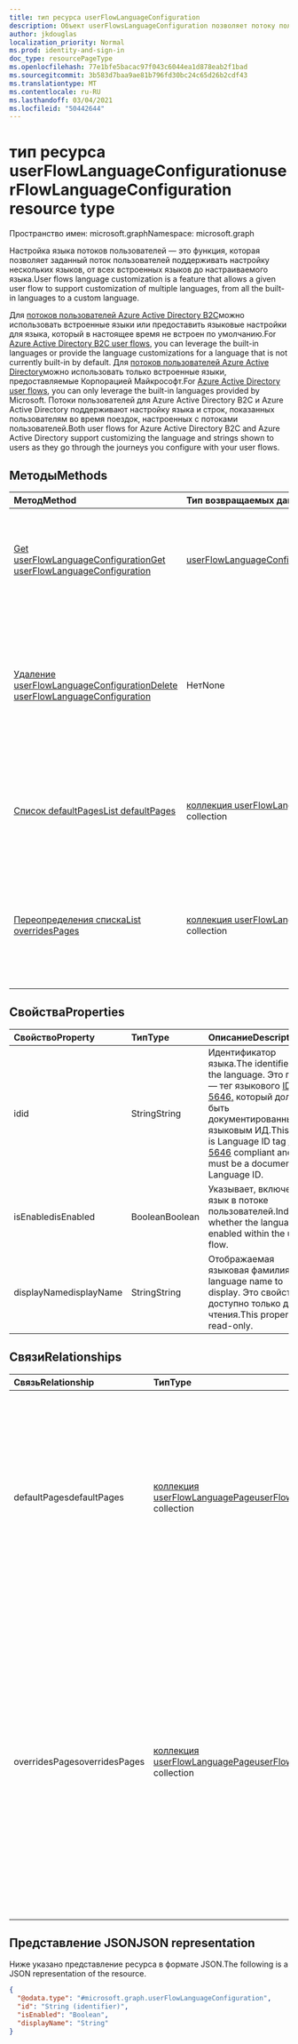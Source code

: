 ```yaml
---
title: тип ресурса userFlowLanguageConfiguration
description: Объект userFlowsLanguageConfiguration позволяет потоку пользователей поддерживать настройку нескольких языков.
author: jkdouglas
localization_priority: Normal
ms.prod: identity-and-sign-in
doc_type: resourcePageType
ms.openlocfilehash: 77e1bfe5bacac97f043c6044ea1d878eab2f1bad
ms.sourcegitcommit: 3b583d7baa9ae81b796fd30bc24c65d26b2cdf43
ms.translationtype: MT
ms.contentlocale: ru-RU
ms.lasthandoff: 03/04/2021
ms.locfileid: "50442644"
---
```

# <a name="userflowlanguageconfiguration-resource-type"></a><span data-ttu-id="0e6c4-103">тип ресурса userFlowLanguageConfiguration</span><span class="sxs-lookup"><span data-stu-id="0e6c4-103">userFlowLanguageConfiguration resource type</span></span>

<span data-ttu-id="0e6c4-104">Пространство имен: microsoft.graph</span><span class="sxs-lookup"><span data-stu-id="0e6c4-104">Namespace: microsoft.graph</span></span>

<span data-ttu-id="0e6c4-105">Настройка языка потоков пользователей — это функция, которая позволяет заданный поток пользователей поддерживать настройку нескольких языков, от всех встроенных языков до настраиваемого языка.</span><span class="sxs-lookup"><span data-stu-id="0e6c4-105">User flows language customization is a feature that allows a given user flow to support customization of multiple languages, from all the built-in languages to a custom language.</span></span>

<span data-ttu-id="0e6c4-106">Для [потоков пользователей Azure Active Directory B2C](https://docs.microsoft.com/azure/active-directory-b2c/user-flow-language-customization#supported-languages)можно использовать встроенные языки или предоставить языковые настройки для языка, который в настоящее время не встроен по умолчанию.</span><span class="sxs-lookup"><span data-stu-id="0e6c4-106">For [Azure Active Directory B2C user flows](https://docs.microsoft.com/azure/active-directory-b2c/user-flow-language-customization#supported-languages), you can leverage the built-in languages or provide the language customizations for a language that is not currently built-in by default.</span></span> <span data-ttu-id="0e6c4-107">Для [потоков пользователей Azure Active Directory](https://docs.microsoft.com/azure/active-directory/external-identities/user-flow-customize-language)можно использовать только встроенные языки, предоставляемые Корпорацией Майкрософт.</span><span class="sxs-lookup"><span data-stu-id="0e6c4-107">For [Azure Active Directory user flows](https://docs.microsoft.com/azure/active-directory/external-identities/user-flow-customize-language), you can only leverage the built-in languages provided by Microsoft.</span></span> <span data-ttu-id="0e6c4-108">Потоки пользователей для Azure Active Directory B2C и Azure Active Directory поддерживают настройку языка и строк, показанных пользователям во время поездок, настроенных с потоками пользователей.</span><span class="sxs-lookup"><span data-stu-id="0e6c4-108">Both user flows for Azure Active Directory B2C and Azure Active Directory support customizing the language and strings shown to users as they go through the journeys you configure with your user flows.</span></span>

## <a name="methods"></a><span data-ttu-id="0e6c4-109">Методы</span><span class="sxs-lookup"><span data-stu-id="0e6c4-109">Methods</span></span>

|<span data-ttu-id="0e6c4-110">Метод</span><span class="sxs-lookup"><span data-stu-id="0e6c4-110">Method</span></span>|<span data-ttu-id="0e6c4-111">Тип возвращаемых данных</span><span class="sxs-lookup"><span data-stu-id="0e6c4-111">Return type</span></span>|<span data-ttu-id="0e6c4-112">Описание</span><span class="sxs-lookup"><span data-stu-id="0e6c4-112">Description</span></span>|
|:---|:---|:---|
|[<span data-ttu-id="0e6c4-113">Get userFlowLanguageConfiguration</span><span class="sxs-lookup"><span data-stu-id="0e6c4-113">Get userFlowLanguageConfiguration</span></span>](../api/userflowlanguageconfiguration-get.md)|[<span data-ttu-id="0e6c4-114">userFlowLanguageConfiguration</span><span class="sxs-lookup"><span data-stu-id="0e6c4-114">userFlowLanguageConfiguration</span></span>](../resources/userflowlanguageconfiguration.md)|<span data-ttu-id="0e6c4-115">Ознакомьтесь с свойствами и отношениями [объекта userFlowLanguageConfiguration.](../resources/userflowlanguageconfiguration.md)</span><span class="sxs-lookup"><span data-stu-id="0e6c4-115">Read the properties and relationships of a [userFlowLanguageConfiguration](../resources/userflowlanguageconfiguration.md) object.</span></span> <span data-ttu-id="0e6c4-116">Эти объекты представляют язык, доступный в потоке пользователей.</span><span class="sxs-lookup"><span data-stu-id="0e6c4-116">These objects represent a language available in a user flow.</span></span>|
|[<span data-ttu-id="0e6c4-117">Удаление userFlowLanguageConfiguration</span><span class="sxs-lookup"><span data-stu-id="0e6c4-117">Delete userFlowLanguageConfiguration</span></span>](../api/userflowlanguageconfiguration-delete.md)|<span data-ttu-id="0e6c4-118">Нет</span><span class="sxs-lookup"><span data-stu-id="0e6c4-118">None</span></span>|<span data-ttu-id="0e6c4-119">Удаляет настраиваемый [объект userFlowLanguageConfiguration.](../resources/userflowlanguageconfiguration.md)</span><span class="sxs-lookup"><span data-stu-id="0e6c4-119">Deletes a custom [userFlowLanguageConfiguration](../resources/userflowlanguageconfiguration.md) object.</span></span> <span data-ttu-id="0e6c4-120">Эти объекты представляют язык, доступный в потоке пользователей, и из потока пользователей Azure AD B2C можно удалить только настраиваемый язык.</span><span class="sxs-lookup"><span data-stu-id="0e6c4-120">These objects represent a language available in a user flow and only a custom language can be deleted from an Azure AD B2C user flow.</span></span>|
|[<span data-ttu-id="0e6c4-121">Список defaultPages</span><span class="sxs-lookup"><span data-stu-id="0e6c4-121">List defaultPages</span></span>](../api/userflowlanguageconfiguration-list-defaultpages.md)|<span data-ttu-id="0e6c4-122">[коллекция userFlowLanguagePage](../resources/userflowlanguagepage.md)</span><span class="sxs-lookup"><span data-stu-id="0e6c4-122">[userFlowLanguagePage](../resources/userflowlanguagepage.md) collection</span></span>|<span data-ttu-id="0e6c4-123">Получите ресурсы userFlowLanguagePage из свойства навигации defaultPages.</span><span class="sxs-lookup"><span data-stu-id="0e6c4-123">Get the userFlowLanguagePage resources from the defaultPages navigation property.</span></span> <span data-ttu-id="0e6c4-124">Представляет путь пользователя по умолчанию в потоке пользователей.</span><span class="sxs-lookup"><span data-stu-id="0e6c4-124">Represents the default user journey in a user flow.</span></span>|
|[<span data-ttu-id="0e6c4-125">Переопределения списка</span><span class="sxs-lookup"><span data-stu-id="0e6c4-125">List overridesPages</span></span>](../api/userflowlanguageconfiguration-list-overridespages.md)|<span data-ttu-id="0e6c4-126">[коллекция userFlowLanguagePage](../resources/userflowlanguagepage.md)</span><span class="sxs-lookup"><span data-stu-id="0e6c4-126">[userFlowLanguagePage](../resources/userflowlanguagepage.md) collection</span></span>|<span data-ttu-id="0e6c4-127">Получите ресурсы userFlowLanguagePage из свойства навигации overridesPages.</span><span class="sxs-lookup"><span data-stu-id="0e6c4-127">Get the userFlowLanguagePage resources from the overridesPages navigation property.</span></span> <span data-ttu-id="0e6c4-128">Представляет настраиваемый интерфейс для пользовательского путешествия в потоке пользователей.</span><span class="sxs-lookup"><span data-stu-id="0e6c4-128">Represents a custom experience for a user journey in a user flow.</span></span>|

## <a name="properties"></a><span data-ttu-id="0e6c4-129">Свойства</span><span class="sxs-lookup"><span data-stu-id="0e6c4-129">Properties</span></span>

|<span data-ttu-id="0e6c4-130">Свойство</span><span class="sxs-lookup"><span data-stu-id="0e6c4-130">Property</span></span>|<span data-ttu-id="0e6c4-131">Тип</span><span class="sxs-lookup"><span data-stu-id="0e6c4-131">Type</span></span>|<span data-ttu-id="0e6c4-132">Описание</span><span class="sxs-lookup"><span data-stu-id="0e6c4-132">Description</span></span>|
|:---|:---|:---|
|<span data-ttu-id="0e6c4-133">id</span><span class="sxs-lookup"><span data-stu-id="0e6c4-133">id</span></span>|<span data-ttu-id="0e6c4-134">String</span><span class="sxs-lookup"><span data-stu-id="0e6c4-134">String</span></span>|<span data-ttu-id="0e6c4-135">Идентификатор языка.</span><span class="sxs-lookup"><span data-stu-id="0e6c4-135">The identifier of the language.</span></span> <span data-ttu-id="0e6c4-136">Это поле — тег языкового [ID RFC 5646,](https://tools.ietf.org/html/rfc5646) который должен быть документированным языковым ИД.</span><span class="sxs-lookup"><span data-stu-id="0e6c4-136">This field is Language ID tag [RFC 5646](https://tools.ietf.org/html/rfc5646) compliant and must be a documented Language ID.</span></span>|
|<span data-ttu-id="0e6c4-137">isEnabled</span><span class="sxs-lookup"><span data-stu-id="0e6c4-137">isEnabled</span></span>|<span data-ttu-id="0e6c4-138">Boolean</span><span class="sxs-lookup"><span data-stu-id="0e6c4-138">Boolean</span></span>|<span data-ttu-id="0e6c4-139">Указывает, включен ли язык в потоке пользователей.</span><span class="sxs-lookup"><span data-stu-id="0e6c4-139">Indicates whether the language is enabled within the user flow.</span></span>|
|<span data-ttu-id="0e6c4-140">displayName</span><span class="sxs-lookup"><span data-stu-id="0e6c4-140">displayName</span></span>|<span data-ttu-id="0e6c4-141">String</span><span class="sxs-lookup"><span data-stu-id="0e6c4-141">String</span></span>|<span data-ttu-id="0e6c4-142">Отображаемая языковая фамилия.</span><span class="sxs-lookup"><span data-stu-id="0e6c4-142">The language name to display.</span></span> <span data-ttu-id="0e6c4-143">Это свойство доступно только для чтения.</span><span class="sxs-lookup"><span data-stu-id="0e6c4-143">This property is read-only.</span></span>|

## <a name="relationships"></a><span data-ttu-id="0e6c4-144">Связи</span><span class="sxs-lookup"><span data-stu-id="0e6c4-144">Relationships</span></span>

|<span data-ttu-id="0e6c4-145">Связь</span><span class="sxs-lookup"><span data-stu-id="0e6c4-145">Relationship</span></span>|<span data-ttu-id="0e6c4-146">Тип</span><span class="sxs-lookup"><span data-stu-id="0e6c4-146">Type</span></span>|<span data-ttu-id="0e6c4-147">Описание</span><span class="sxs-lookup"><span data-stu-id="0e6c4-147">Description</span></span>|
|:---|:---|:---|
|<span data-ttu-id="0e6c4-148">defaultPages</span><span class="sxs-lookup"><span data-stu-id="0e6c4-148">defaultPages</span></span>|<span data-ttu-id="0e6c4-149">[коллекция userFlowLanguagePage](../resources/userflowlanguagepage.md)</span><span class="sxs-lookup"><span data-stu-id="0e6c4-149">[userFlowLanguagePage](../resources/userflowlanguagepage.md) collection</span></span>|<span data-ttu-id="0e6c4-150">Коллекция страниц с контентом по умолчанию, отображаемым в потоке пользователей для указанного языка.</span><span class="sxs-lookup"><span data-stu-id="0e6c4-150">Collection of pages with the default content to display in a user flow for a specified language.</span></span> <span data-ttu-id="0e6c4-151">Эта коллекция не позволяет вносить какие-либо изменения.</span><span class="sxs-lookup"><span data-stu-id="0e6c4-151">This collection does not allow any kind of modification.</span></span>|
|<span data-ttu-id="0e6c4-152">overridesPages</span><span class="sxs-lookup"><span data-stu-id="0e6c4-152">overridesPages</span></span>|<span data-ttu-id="0e6c4-153">[коллекция userFlowLanguagePage](../resources/userflowlanguagepage.md)</span><span class="sxs-lookup"><span data-stu-id="0e6c4-153">[userFlowLanguagePage](../resources/userflowlanguagepage.md) collection</span></span>|<span data-ttu-id="0e6c4-154">Коллекция страниц с переопределениями сообщений для отображения в потоке пользователей для указанного языка.</span><span class="sxs-lookup"><span data-stu-id="0e6c4-154">Collection of pages with the overrides messages to display in a user flow for a specified language.</span></span> <span data-ttu-id="0e6c4-155">Эта коллекция позволяет изменять только содержимое страницы, любые другие изменения не допускаются (создание или удаление страниц).</span><span class="sxs-lookup"><span data-stu-id="0e6c4-155">This collection only allows to modify the content of the page, any other modification is not allowed (creation or deletion of pages).</span></span>|

## <a name="json-representation"></a><span data-ttu-id="0e6c4-156">Представление JSON</span><span class="sxs-lookup"><span data-stu-id="0e6c4-156">JSON representation</span></span>

<span data-ttu-id="0e6c4-157">Ниже указано представление ресурса в формате JSON.</span><span class="sxs-lookup"><span data-stu-id="0e6c4-157">The following is a JSON representation of the resource.</span></span>
<!-- {
  "blockType": "resource",
  "keyProperty": "id",
  "@odata.type": "microsoft.graph.userFlowLanguageConfiguration",
  "openType": false
}
-->

``` json
{
  "@odata.type": "#microsoft.graph.userFlowLanguageConfiguration",
  "id": "String (identifier)",
  "isEnabled": "Boolean",
  "displayName": "String"
}
```
